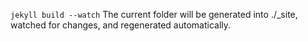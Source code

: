```jekyll build --watch```
The current folder will be generated into ./_site, watched for changes, and regenerated automatically.
